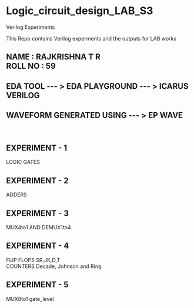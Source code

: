 # Logic_circuit_design_LAB_S3
Verilog Experiments

This Repo contains Verilog experments and the outputs for LAB works 

NAME : RAJKRISHNA T R <br>
ROLL NO : 59
----------------------


EDA TOOL --- > EDA PLAYGROUND --- > ICARUS VERILOG <br>
--------------------------------------------------

WAVEFORM GENERATED USING  --- > EP WAVE
---------------------------------------


<br>

EXPERIMENT - 1
--------------
LOGIC GATES 

EXPERIMENT - 2
--------------
ADDERS

EXPERIMENT - 3
--------------
MUX4to1 AND DEMUX1to4

EXPERIMENT - 4
--------------
FLIP FLOPS SR,JK,D,T<br>
COUNTERS  Decade, Johnson and Ring

EXPERIMENT - 5
--------------
MUX8to1 gate_level

